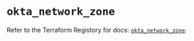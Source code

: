 # `okta_network_zone`

Refer to the Terraform Registory for docs: [`okta_network_zone`](https://www.terraform.io/docs/providers/okta/r/network_zone).
